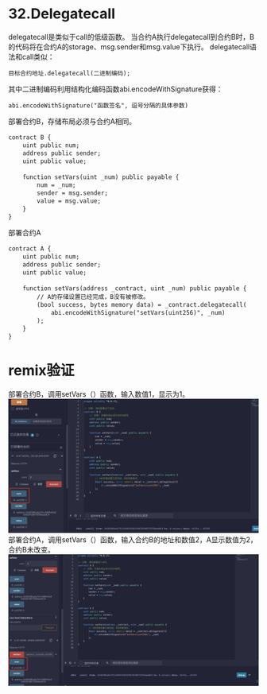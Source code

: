# 32.Delegatecall
delegatecall是类似于call的低级函数。
当合约A执行delegatecall到合约B时，B的代码将在合约A的storage、msg.sender和msg.value下执行。
delegatecall语法和call类似：
```solidity
目标合约地址.delegatecall(二进制编码);
```
其中二进制编码利用结构化编码函数abi.encodeWithSignature获得：
```solidity
abi.encodeWithSignature("函数签名", 逗号分隔的具体参数)
```
部署合约B，存储布局必须与合约A相同。
```solidity
contract B {
    uint public num;
    address public sender;
    uint public value;

    function setVars(uint _num) public payable {
        num = _num;
        sender = msg.sender;
        value = msg.value;
    }
}
```
部署合约A
```solidity
contract A {
    uint public num;
    address public sender;
    uint public value;

    function setVars(address _contract, uint _num) public payable {
        // A的存储设置已经完成，B没有被修改。
        (bool success, bytes memory data) = _contract.delegatecall(
            abi.encodeWithSignature("setVars(uint256)", _num)
        );
    }
}
```
# remix验证
部署合约B，调用setVars（）函数，输入数值1，显示为1。
![32-1.png](./img/32-1.png)
部署合约A，调用setVars（）函数，输入合约B的地址和数值2，A显示数值为2，合约B未改变。
![32-2.png](./img/32-2.png)
